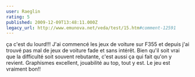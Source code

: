```yaml
---
user: Raeglin
rating: 5
published: 2009-12-09T13:48:11.000Z
legacy_url: http://www.emunova.net/veda/test/15.htm#comment-12591
---
```

ça c'est du lourd!!!
J'ai commencé les jeux de voiture sur F355 et depuis j'ai trouvé pas mal de jeux de voiture fade et sans intérêt. Bien qu'il soit vrai que la difficulté soit souvent rebutante, c'est aussi ça qui fait qu'on y revient. Graphismes excellent, jouabilité au top, tout y est. Le jeu est vraiment bon!!